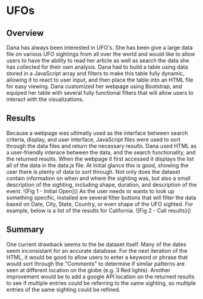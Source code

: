 # UFOs
 
## Overview 
Dana has always been interested in UFO's.  She has been give a large data file on various UFO sightings from all over the world and would like to allow users to have the ability to read her article as well as search the data she has collected for their own analysis.  Dana had to build a table using data stored in a JavaScript array and filters to make this table fully dynamic, allowing it to react to user input, and then place the table into an HTML file for easy viewing.  Dana customized her webpage using Bootstrap, and equiped her table with several fully functional filters that will allow users to interact with the visualizations.

## Results

Because a webpage was ultimatly used as the interface between search criteria, display, and user interface, JavaScript files were used to sort through the data files and return the necessary results.  Dana used HTML as a user-friendly interace between the data, and the search functionality, and the returned results.
When the webpage it first accessed it displays the list all of the data in the data.js file.  At initial glance this is good, showing the user there is plenty of data to sort through.  Not only does the dataset contain information on when and where the sighting was, but also a small description of the sighting, including shape, duration, and description of the event.
!{Fig 1 - Initial Open]()
As the user needs or wants to look up something specific, installed are several filter buttons that will filter the data based on Date, City, State, Country, or even shape of the UFO sighted.  For example, below is a list of the results for California.
![Fig 2 - Cali results}()

## Summary
One current drawback seems to the be dataset itself.  Many of the dates seem inconsistant for an accurate database.  For the next iteration of the HTML, it would be good to allow users to enter a keyword or phrase that would sort through the "Comments" to determine if similar patterns are seen at different location on the globe (e.g. 3 Red lights).  Another improvement would be to add a google API location on the returned results to see if multiple entries could be referring to the same sighting, so multiple entries of the same sighting could be refined.









